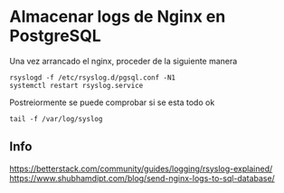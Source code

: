 # Almacenar logs de Nginx en PostgreSQL



Una vez arrancado el nginx, proceder de la siguiente manera
```
rsyslogd -f /etc/rsyslog.d/pgsql.conf -N1
systemctl restart rsyslog.service
```

Postreiormente se puede comprobar si se esta todo ok
```
tail -f /var/log/syslog
```


## Info
https://betterstack.com/community/guides/logging/rsyslog-explained/
https://www.shubhamdipt.com/blog/send-nginx-logs-to-sql-database/
